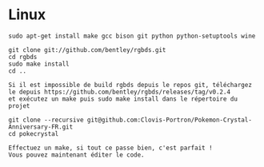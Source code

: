 # Linux

	sudo apt-get install make gcc bison git python python-setuptools wine

	git clone git://github.com/bentley/rgbds.git
	cd rgbds
	sudo make install
	cd ..

	Si il est impossible de build rgbds depuis le repos git, téléchargez le depuis https://github.com/bentley/rgbds/releases/tag/v0.2.4
	et exécutez un make puis sudo make install dans le répertoire du projet

	git clone --recursive git@github.com:Clovis-Portron/Pokemon-Crystal-Anniversary-FR.git
	cd pokecrystal

	Effectuez un make, si tout ce passe bien, c'est parfait !
	Vous pouvez maintenant éditer le code. 

